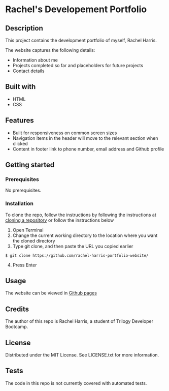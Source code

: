 # Rachel's Developement Portfolio

## Description
This project contains the development portfolio of myself, Rachel Harris.

The website captures the following details:
* Information about me
* Projects completed so far and placeholders for future projects
* Contact details

## Built with
* HTML
* CSS

## Features
* Built for responsiveness on common screen sizes
* Navigation items in the header will move to the relevant section when clicked
* Content in footer link to phone number, email address and Github profile

## Getting started
### Prerequisites
No prerequisites.

### Installation
To clone the repo, follow the instructions by following the instructions at [cloning a repository](https://docs.github.com/en/repositories/creating-and-managing-repositories/cloning-a-repository) or follow the instructions below

1. Open Terminal
2. Change the current working directory to the location where you want the cloned directory
3. Type git clone, and then paste the URL you copied earlier
```
$ git clone https://github.com/rachel-harris-portfolio-website/
```
4. Press Enter


## Usage
The website can be viewed in [Github pages](https://rachelharris90.github.io/rachel-harris-portfolio-website/)

## Credits
The author of this repo is Rachel Harris, a student of Trilogy Developer Bootcamp.

## License
Distributed under the MIT License. See LICENSE.txt for more information.


## Tests
The code in this repo is not currently covered with automated tests.